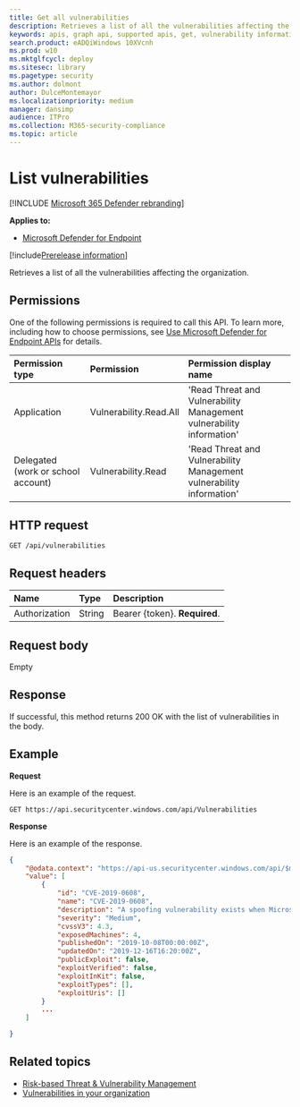 ```yaml
---
title: Get all vulnerabilities
description: Retrieves a list of all the vulnerabilities affecting the organization
keywords: apis, graph api, supported apis, get, vulnerability information, mdatp tvm api
search.product: eADQiWindows 10XVcnh
ms.prod: w10
ms.mktglfcycl: deploy
ms.sitesec: library
ms.pagetype: security
ms.author: dolmont
author: DulceMontemayor
ms.localizationpriority: medium
manager: dansimp
audience: ITPro
ms.collection: M365-security-compliance 
ms.topic: article
---
```


# List vulnerabilities

[!INCLUDE [Microsoft 365 Defender rebranding](../../includes/microsoft-defender.md)]

**Applies to:**
- [Microsoft Defender for Endpoint](https://go.microsoft.com/fwlink/p/?linkid=2146631)

[!include[Prerelease information](../../includes/prerelease.md)]

Retrieves a list of all the vulnerabilities affecting the organization.

## Permissions
One of the following permissions is required to call this API. To learn more, including how to choose permissions, see [Use Microsoft Defender for Endpoint APIs](apis-intro.md) for details.

Permission type |	Permission	|	Permission display name
:---|:---|:---
Application |	Vulnerability.Read.All |	'Read Threat and Vulnerability Management vulnerability information'
Delegated (work or school account) | Vulnerability.Read |	'Read Threat and Vulnerability Management vulnerability information'

## HTTP request
```
GET /api/vulnerabilities
```

## Request headers

Name | Type | Description
:---|:---|:---
Authorization | String | Bearer {token}. **Required**.


## Request body
Empty

## Response
If successful, this method returns 200 OK with the list of vulnerabilities in the body.


## Example

**Request**

Here is an example of the request.

```
GET https://api.securitycenter.windows.com/api/Vulnerabilities
```

**Response**

Here is an example of the response.


```json
{
    "@odata.context": "https://api-us.securitycenter.windows.com/api/$metadata#Vulnerabilities",
    "value": [
        {
            "id": "CVE-2019-0608",
            "name": "CVE-2019-0608",
            "description": "A spoofing vulnerability exists when Microsoft Browsers does not properly parse HTTP content. An attacker who successfully exploited this vulnerability could impersonate a user request by crafting HTTP queries. The specially crafted website could either spoof content or serve as a pivot to chain an attack with other vulnerabilities in web services.To exploit the vulnerability, the user must click a specially crafted URL. In an email attack scenario, an attacker could send an email message containing the specially crafted URL to the user in an attempt to convince the user to click it.In a web-based attack scenario, an attacker could host a specially crafted website designed to appear as a legitimate website to the user. However, the attacker would have no way to force the user to visit the specially crafted website. The attacker would have to convince the user to visit the specially crafted website, typically by way of enticement in an email or instant message, and then convince the user to interact with content on the website.The update addresses the vulnerability by correcting how Microsoft Browsers parses HTTP responses.",
            "severity": "Medium",
            "cvssV3": 4.3,
            "exposedMachines": 4,
            "publishedOn": "2019-10-08T00:00:00Z",
            "updatedOn": "2019-12-16T16:20:00Z",
            "publicExploit": false,
            "exploitVerified": false,
            "exploitInKit": false,
            "exploitTypes": [],
            "exploitUris": []
        }
		...
    ]

}
```

## Related topics
- [Risk-based Threat & Vulnerability Management](https://docs.microsoft.com/windows/security/threat-protection/microsoft-defender-atp/next-gen-threat-and-vuln-mgt)
- [Vulnerabilities in your organization](https://docs.microsoft.com/windows/security/threat-protection/microsoft-defender-atp/tvm-weaknesses)
